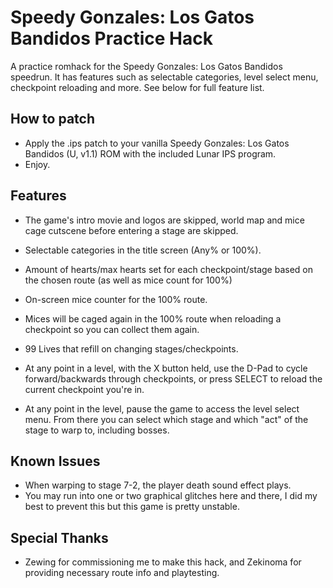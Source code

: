 # Speedy Gonzales: Los Gatos Bandidos Practice Hack
A practice romhack for the Speedy Gonzales: Los Gatos Bandidos speedrun.
It has features such as selectable categories, level select menu, checkpoint reloading and more. See below for full feature list.

## How to patch

- Apply the .ips patch to your vanilla Speedy Gonzales: Los Gatos Bandidos (U, v1.1) ROM with the included Lunar IPS program. 
- Enjoy.


## Features
  
- The game's intro movie and logos are skipped, world map and mice cage cutscene before entering a stage are skipped.

- Selectable categories in the title screen (Any% or 100%).

- Amount of hearts/max hearts set for each checkpoint/stage based on the chosen route (as well as mice count for 100%)

- On-screen mice counter for the 100% route.

- Mices will be caged again in the 100% route when reloading a checkpoint so you can collect them again.

- 99 Lives that refill on changing stages/checkpoints.

- At any point in a level, with the X button held, use the D-Pad to cycle forward/backwards through checkpoints, or press SELECT to reload the current checkpoint you're in.

- At any point in the level, pause the game to access the level select menu. From there you can select which stage and which "act" of the stage to warp to, including bosses.

## Known Issues

- When warping to stage 7-2, the player death sound effect plays.
- You may run into one or two graphical glitches here and there, I did my best to prevent this but this game is pretty unstable.

## Special Thanks

- Zewing for commissioning me to make this hack, and Zekinoma for providing necessary route info and playtesting.

